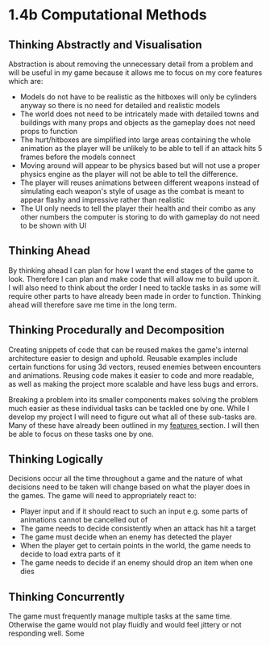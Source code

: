 # 1.4b Computational Methods

## Thinking Abstractly and Visualisation

Abstraction is about removing the unnecessary detail from a problem and will be useful in my game because it allows me to focus on my core features which are:

* Models do not have to be realistic as the hitboxes will only be cylinders anyway so there is no need for detailed and realistic models
* The world does not need to be intricately made with detailed towns and buildings with many props and objects as the gameplay does not need props to function
* The hurt/hitboxes are simplified into large areas containing the whole animation as the player will be unlikely to be able to tell if an attack hits 5 frames before the models connect
* Moving around will appear to be physics based but will not use a proper physics engine as the player will not be able to tell the difference.
* The player will reuses animations between different weapons instead of simulating each weapon's style of usage as the combat is meant to appear flashy and impressive rather than realistic
* The UI only needs to tell the player their health and their combo as any other numbers the computer is storing to do with gameplay do not need to be shown with UI

## Thinking Ahead

By thinking ahead I can plan for how I want the end stages of the game to look. Therefore I can plan and make code that will allow me to build upon it. I will also need to think about the order I need to tackle tasks in as some will require other parts to have already been made in order to function. Thinking ahead will therefore save me time in the long term.

## Thinking Procedurally and Decomposition

Creating snippets of code that can be reused makes the game's internal architecture easier to design and uphold. Reusable examples include certain functions for using 3d vectors, reused enemies between encounters and animations. Reusing code makes it easier to code and more readable, as well as making the project more scalable and have less bugs and errors.

Breaking a problem into its smaller components makes solving the problem much easier as these individual tasks can be tackled one by one. While I develop my project I will need to figure out what all of these sub-tasks are. Many of these have already been outlined in my [features ](1.4a-features-of-the-proposed-solution.md)section. I will then be able to focus on these tasks one by one.

## Thinking Logically

Decisions occur all the time throughout a game and the nature of what decisions need to be taken will change based on what the player does in the games. The game will need to appropriately react to:

* Player input and if it should react to such an input e.g. some parts of animations cannot be cancelled out of
* The game needs to decide consistently when an attack has hit a target
* The game must decide when an enemy has detected the player
* When the player get to certain points in the world, the game needs to decide to load extra parts of it
* The game needs to decide if an enemy should drop an item when one dies

## Thinking Concurrently

The game must frequently manage multiple tasks at the same time. Otherwise the game would not play fluidly and would feel jittery or not responding well. Some&#x20;
